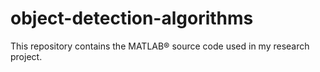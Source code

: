 # object-detection-algorithms
This repository contains the MATLAB® source code used in my research project.
